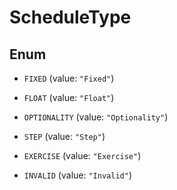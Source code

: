 

# ScheduleType

## Enum


* `FIXED` (value: `"Fixed"`)

* `FLOAT` (value: `"Float"`)

* `OPTIONALITY` (value: `"Optionality"`)

* `STEP` (value: `"Step"`)

* `EXERCISE` (value: `"Exercise"`)

* `INVALID` (value: `"Invalid"`)



